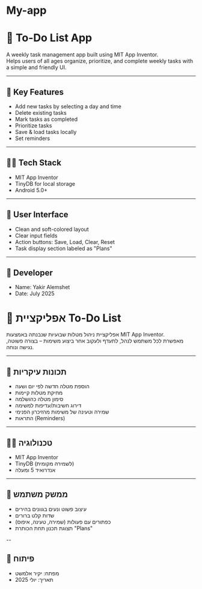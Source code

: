 # My-app

# 📝 To-Do List App

A weekly task management app built using MIT App Inventor.  
Helps users of all ages organize, prioritize, and complete weekly tasks with a simple and friendly UI.

---

## 🚀 Key Features

- Add new tasks by selecting a day and time  
- Delete existing tasks  
- Mark tasks as completed  
- Prioritize tasks  
- Save & load tasks locally  
- Set reminders  

---

## 🧑‍💻 Tech Stack

- MIT App Inventor  
- TinyDB for local storage  
- Android 5.0+

---

## 🎨 User Interface

- Clean and soft-colored layout  
- Clear input fields  
- Action buttons: Save, Load, Clear, Reset  
- Task display section labeled as "Plans"


---

## 👤 Developer

- Name: Yakir Alemshet
- Date: July 2025


# 📝 אפליקציית To-Do List

אפליקציית ניהול מטלות שבועיות שנבנתה באמצעות MIT App Inventor.  
מאפשרת לכל משתמש לנהל, לתעדף ולעקוב אחר ביצוע משימות – בצורה פשוטה, נגישה ונוחה.

---

## 🚀 תכונות עיקריות

- הוספת מטלה חדשה לפי יום ושעה
- מחיקת מטלות קיימות
- סימון מטלה כהושלמה
- דירוג חשיבות/עדיפות למשימה
- שמירה וטעינה של משימות מהזיכרון הפנימי
- התראות (Reminders)

---

## 🧑‍💻 טכנולוגיה

- MIT App Inventor
- TinyDB (לשמירה מקומית)
- אנדרואיד 5 ומעלה

---

## 🎨 ממשק משתמש

- עיצוב פשוט ונעים בגוונים בהירים
- שדות קלט ברורים
- כפתורים עם פעולות (שמירה, טעינה, איפוס)
- תצוגת תכנון תחת הכותרת "Plans"


--

## 👤 פיתוח

- מפתח: יקיר אלמשט
- תאריך: יולי 2025
